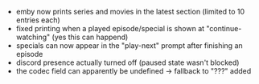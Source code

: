 * emby now prints series and movies in the latest section (limited to 10 entries each)
* fixed printing when a played episode/special is shown at "continue-watching" (yes this can happend)
* specials can now appear in the "play-next" prompt after finishing an episode
* discord presence actually turned off (paused state wasn't blocked)
* the codec field can apparently be undefined -> fallback to "???" added